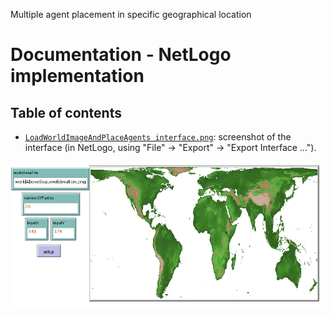 Multiple agent placement in specific geographical location
# Documentation - NetLogo implementation
## Table of contents

- [`LoadWorldImageAndPlaceAgents interface.png`](LoadWorldImageAndPlaceAgents%20interface.png): screenshot of the interface (in NetLogo, using "File" -> "Export" -> "Export Interface ...").

![`LoadWorldImageAndPlaceAgents interface.png`](LoadWorldImageAndPlaceAgents%20interface.png)